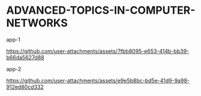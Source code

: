 # ADVANCED-TOPICS-IN-COMPUTER-NETWORKS

app-1

https://github.com/user-attachments/assets/7fbb8095-e653-414b-bb39-b66da5627d88

app-2

https://github.com/user-attachments/assets/e9e5b8bc-bd5e-41d9-9a98-912ed80cd332


